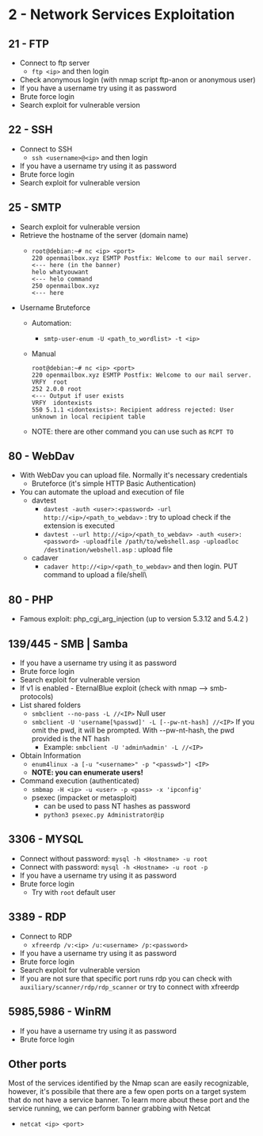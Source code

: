 # 2 - Network Services Exploitation

## 21 - FTP

* Connect to ftp server
  * `ftp <ip>` and then login
* Check anonymous login (with nmap script ftp-anon or anonymous user)
* If you have a username try using it as password
* Brute force login
* Search exploit for vulnerable version

## 22 - SSH

* Connect to SSH
  * `ssh <username>@<ip>` and then login
* If you have a username try using it as password
* Brute force login
* Search exploit for vulnerable version

## 25 - SMTP

* Search exploit for vulnerable version
* Retrieve the hostname of the server (domain name)
  * ```
    root@debian:~# nc <ip> <port>
    220 openmailbox.xyz ESMTP Postfix: Welcome to our mail server.    <--- here (in the banner)
    helo whatyouwant                                                  <--- helo command
    250 openmailbox.xyz                                               <--- here
    ```
* Username Bruteforce
  * Automation:
    * `smtp-user-enum -U <path_to_wordlist> -t <ip>`
  *   Manual

      ```
      root@debian:~# nc <ip> <port>
      220 openmailbox.xyz ESMTP Postfix: Welcome to our mail server.
      VRFY  root
      252 2.0.0 root                                                 <--- Output if user exists
      VRFY  idontexists
      550 5.1.1 <idontexists>: Recipient address rejected: User unknown in local recipient table
      ```
  * NOTE: there are other command you can use such as `RCPT TO`

## 80 - WebDav

* With WebDav you can upload file. Normally it's necessary credentials
  * Bruteforce (it's simple HTTP Basic Authentication)
* You can automate the upload and execution of file
  * davtest
    * `davtest -auth <user>:<password> -url http://<ip>/<path_to_webdav>` : try to upload check if the extension is executed
    * `davtest --url http://<ip>/<path_to_webdav> -auth <user>:<password> -uploadfile /path/to/webshell.asp -uploadloc /destination/webshell.asp` : upload file
  * cadaver
    * `cadaver http://<ip>/<path_to_webdav>` and then login. PUT command to upload a file/shell\\

## 80 - PHP

* Famous exploit: php\_cgi\_arg\_injection (up to version 5.3.12 and 5.4.2 )

## 139/445 - SMB | Samba

* If you have a username try using it as password
* Brute force login
* Search exploit for vulnerable version
* If v1 is enabled - EternalBlue exploit (check with nmap --> smb-protocols)
* List shared folders
  * `smbclient --no-pass -L //<IP>` Null user
  * `smbclient -U 'username[%passwd]' -L [--pw-nt-hash] //<IP>` If you omit the pwd, it will be prompted. With --pw-nt-hash, the pwd provided is the NT hash
    * Example: `smbclient -U 'admin%admin' -L //<IP>`
* Obtain Information
  * `enum4linux -a [-u "<username>" -p "<passwd>"] <IP>`
  * **NOTE: you can enumerate users!**
* Command execution (authenticated)
  * `smbmap -H <ip> -u <user> -p <pass> -x 'ipconfig'`
  * psexec (impacket or metasploit)
    * can be used to pass NT hashes as password
    * `python3 psexec.py Administrator@ip`

## 3306 - MYSQL

* Connect without password: `mysql -h <Hostname> -u root`
* Connect with password: `mysql -h <Hostname> -u root -p`
* If you have a username try using it as password
* Brute force login
  * Try with `root` default user

## 3389 - RDP

* Connect to RDP
  * `xfreerdp /v:<ip> /u:<username> /p:<password>`
* If you have a username try using it as password
* Brute force login
* Search exploit for vulnerable version
* If you are not sure that specific port runs rdp you can check with `auxiliary/scanner/rdp/rdp_scanner` or try to connect with xfreerdp

## 5985,5986 - WinRM

* If you have a username try using it as password
* Brute force login

## Other ports

Most of the services identified by the Nmap scan are easily recognizable, however, it's possibile that there are a few open ports on a target system that do not have a service banner. To learn more about these port and the service running, we can perform banner grabbing with Netcat

* `netcat <ip> <port>`
